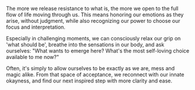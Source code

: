 The more we release resistance to what is, the more we open to the full flow of life moving through us. This means honoring our emotions as they arise, without judgment, while also recognizing our power to choose our focus and interpretation.

Especially in challenging moments, we can consciously relax our grip on 'what should be', breathe into the sensations in our body, and ask ourselves: "What wants to emerge here? What's the most self-loving choice available to me now?"

Often, it's simply to allow ourselves to be exactly as we are, mess and magic alike. From that space of acceptance, we reconnect with our innate okayness, and find our next inspired step with more clarity and ease.
